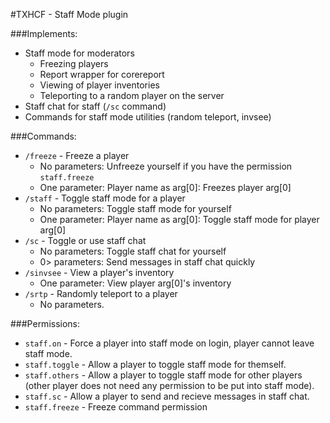 #TXHCF - Staff Mode plugin

###Implements:
* Staff mode for moderators
    * Freezing players
    * Report wrapper for corereport
    * Viewing of player inventories
    * Teleporting to a random player on the server
* Staff chat for staff (`/sc` command)
* Commands for staff mode utilities (random teleport, invsee)

###Commands:
* `/freeze` - Freeze a player
    * No parameters: Unfreeze yourself if you have the permission `staff.freeze`
    * One parameter: Player name as arg[0]: Freezes player arg[0]
* `/staff` - Toggle staff mode for a player
    * No parameters: Toggle staff mode for yourself
    * One parameter: Player name as arg[0]: Toggle staff mode for player arg[0]
* `/sc` - Toggle or use staff chat
    * No parameters: Toggle staff chat for yourself
    * 0> parameters: Send messages in staff chat quickly
* `/sinvsee` - View a player's inventory
    * One parameter: View player arg[0]'s inventory
* `/srtp` - Randomly teleport to a player
    * No parameters.

###Permissions:
* `staff.on` - Force a player into staff mode on login, player cannot leave staff mode.
* `staff.toggle` - Allow a player to toggle staff mode for themself.
* `staff.others` - Allow a player to toggle staff mode for other players (other player does not need any permission to be put into staff mode).
* `staff.sc` - Allow a player to send and recieve messages in staff chat.
* `staff.freeze` - Freeze command permission
